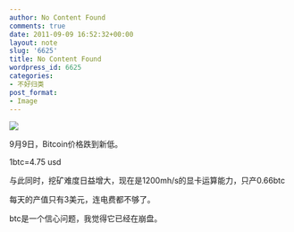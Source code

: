 ```yaml
---
author: No Content Found
comments: true
date: 2011-09-09 16:52:32+00:00
layout: note
slug: '6625'
title: No Content Found
wordpress_id: 6625
categories:
- 不好归类
post_format:
- Image
---
```


![](http://www.baibanbao.net/wp-content/uploads/2011/09/tumblr_lr9ljkSuE01qz6vj8o1_250.png)

9月9日，Bitcoin价格跌到新低。





1btc=4.75 usd





与此同时，挖矿难度日益增大，现在是1200mh/s的显卡运算能力，只产0.66btc





每天的产值只有3美元，连电费都不够了。





btc是一个信心问题，我觉得它已经在崩盘。
